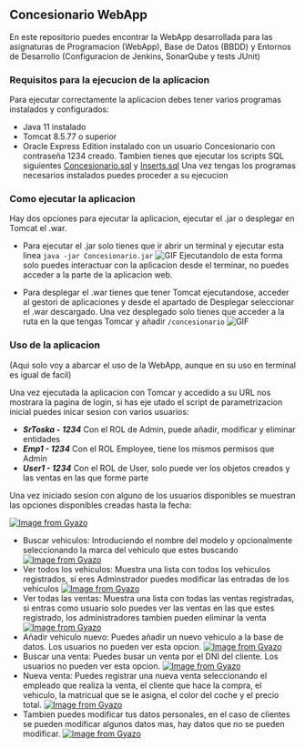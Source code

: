 ## Concesionario WebApp

En este repositorio puedes encontrar la WebApp desarrollada para las asignaturas de Programacion (WebApp), Base de Datos (BBDD) y Entornos de Desarrollo (Configuracion de Jenkins, SonarQube y tests JUnit)

### Requisitos para la ejecucion de la aplicacion

Para ejecutar correctamente la aplicacion debes tener varios programas instalados y configurados:
- Java 11 instalado
- Tomcat 8.5.77 o superior
- Oracle Express Edition instalado con un usuario Concesionario con contraseña 1234 creado. Tambien tienes que ejecutar los scripts SQL siguientes [Concesionario.sql](https://github.com/toskabnk/SVALERO-Concesionario/blob/master/sql/CONCESIONARIO.sql) y [Inserts.sql](https://github.com/toskabnk/SVALERO-Concesionario/blob/master/sql/INSERTS.sql)
Una vez tengas los programas necesarios instalados puedes proceder a su ejecucion

### Como ejecutar la aplicacion

Hay dos opciones para ejecutar la aplicacion, ejecutar el .jar o desplegar en Tomcat el .war.
 - Para ejecutar el .jar solo tienes que ir abrir un terminal y ejecutar esta linea `java -jar Concesionario.jar`
   ![GIF](https://i.gyazo.com/334f4163f65a3ed6db83713e86bcd33f.gif)
   Ejecutandolo de esta forma solo puedes interactuar con la aplicacion desde el terminar, no puedes acceder a la parte de la aplicacion web.
 
 - Para desplegar el .war tienes que tener Tomcat ejecutandose, acceder al gestori de aplicaciones y desde el apartado de Desplegar seleccionar el .war descargado. Una vez desplegado solo tienes que acceder a la ruta en la que tengas Tomcar y añadir `/concesionario`
   ![GIF](https://i.gyazo.com/bc4e76878a8dc7b04a7972180f49c773.gif)
   
### Uso de la aplicacion

(Aqui solo voy a abarcar el uso de la WebApp, aunque en su uso en terminal es igual de facil)

Una vez ejecutada la aplicacion con Tomcar y accedido a su URL nos mostrara la pagina de login, si has eje utado el script de parametrizacion inicial puedes inicar sesion con varios usuarios:
- ***SrToska - 1234*** Con el ROL de Admin, puede añadir, modificar y eliminar entidades
- ***Emp1 - 1234*** Con el ROL Employee, tiene los mismos permisos que Admin
- ***User1 - 1234*** Con el ROL de User, solo puede ver los objetos creados y las ventas en las que forme parte

Una vez iniciado sesion con alguno de los usuarios disponibles se muestran las opciones disponibles creadas hasta la fecha:

[![Image from Gyazo](https://i.gyazo.com/dd0bad28680c6abf3fcae95022922c2c.png)](https://gyazo.com/dd0bad28680c6abf3fcae95022922c2c)

- Buscar vehiculos: Introduciendo el nombre del modelo y opcionalmente seleccionando la marca del vehiculo que estes buscando [![Image from Gyazo](https://i.gyazo.com/26808226341271c31dead21ebc75e816.gif)](https://gyazo.com/26808226341271c31dead21ebc75e816)
- Ver todos los vehiculos: Muestra una lista con todos los vehiculos registrados, si eres Adminstrador puedes modificar las entradas de los vehiculos [![Image from Gyazo](https://i.gyazo.com/3941f5c69efa06dbb13536bdbe446bd6.gif)](https://gyazo.com/3941f5c69efa06dbb13536bdbe446bd6)
- Ver todas las ventas: Muestra una lista con todas las ventas registradas, si entras como usuario solo puedes ver las ventas en las que estes registrado, los administradores tambien pueden eliminar la venta [![Image from Gyazo](https://i.gyazo.com/63a958d319908c92eb88ed11a18b0262.gif)](https://gyazo.com/63a958d319908c92eb88ed11a18b0262)
- Añadir vehiculo nuevo: Puedes añadir un nuevo vehiculo a la base de datos. Los usuarios no pueden ver esta opcion. [![Image from Gyazo](https://i.gyazo.com/99714a17702b10470a96d6c0af7bda0c.gif)](https://gyazo.com/99714a17702b10470a96d6c0af7bda0c)
- Buscar una venta: Puedes busar un venta por el DNI del cliente. Los usuarios no pueden ver esta opcion. [![Image from Gyazo](https://i.gyazo.com/dce2ad0388f638330260ae2cf1573c78.gif)](https://gyazo.com/dce2ad0388f638330260ae2cf1573c78)
- Nueva venta: Puedes registrar una nueva venta seleccionando el empleado que realiza la venta, el cliente que hace la compra, el vehiculo, la matricual que se le asigna, el color del coche y el precio total. [![Image from Gyazo](https://i.gyazo.com/e64d8a74eab865b46e76eb7a6dcd4561.gif)](https://gyazo.com/e64d8a74eab865b46e76eb7a6dcd4561)
- Tambien puedes modificar tus datos personales, en el caso de clientes se pueden modificar algunos datos mas, hay datos que no se pueden modificar. [![Image from Gyazo](https://i.gyazo.com/780fffcf71f313c1e1e4d9509b2ad5f4.gif)](https://gyazo.com/780fffcf71f313c1e1e4d9509b2ad5f4)

